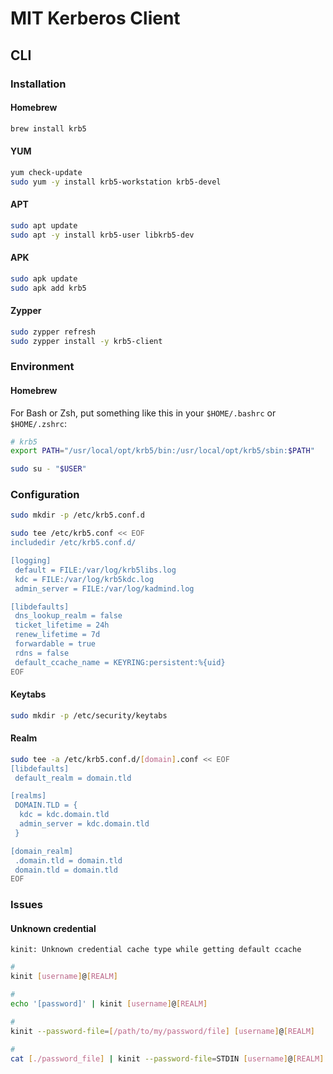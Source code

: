 # MIT Kerberos Client

## CLI

<!-- ### Dependencies

- [GSSAPI (Generic Security Services API)](/gssapi.md) -->

### Installation

#### Homebrew

```sh
brew install krb5
```

#### YUM

```sh
yum check-update
sudo yum -y install krb5-workstation krb5-devel
```

#### APT

```sh
sudo apt update
sudo apt -y install krb5-user libkrb5-dev
```

#### APK

```sh
sudo apk update
sudo apk add krb5
```

#### Zypper

```sh
sudo zypper refresh
sudo zypper install -y krb5-client
```

### Environment

#### Homebrew

For Bash or Zsh, put something like this in your `$HOME/.bashrc` or `$HOME/.zshrc`:

```sh
# krb5
export PATH="/usr/local/opt/krb5/bin:/usr/local/opt/krb5/sbin:$PATH"
```

```sh
sudo su - "$USER"
```

### Configuration

```sh
sudo mkdir -p /etc/krb5.conf.d
```

```sh
sudo tee /etc/krb5.conf << EOF
includedir /etc/krb5.conf.d/

[logging]
 default = FILE:/var/log/krb5libs.log
 kdc = FILE:/var/log/krb5kdc.log
 admin_server = FILE:/var/log/kadmind.log

[libdefaults]
 dns_lookup_realm = false
 ticket_lifetime = 24h
 renew_lifetime = 7d
 forwardable = true
 rdns = false
 default_ccache_name = KEYRING:persistent:%{uid}
EOF
```

#### Keytabs

```sh
sudo mkdir -p /etc/security/keytabs
```

#### Realm

```sh
sudo tee -a /etc/krb5.conf.d/[domain].conf << EOF
[libdefaults]
 default_realm = domain.tld

[realms]
 DOMAIN.TLD = {
  kdc = kdc.domain.tld
  admin_server = kdc.domain.tld
 }

[domain_realm]
 .domain.tld = domain.tld
 domain.tld = domain.tld
EOF
```

### Issues

<!-- ####

```log
kinit: Client '[username]@[REALM]' not found in Kerberos database while getting initial credentials
```

TODO -->

#### Unknown credential

```log
kinit: Unknown credential cache type while getting default ccache
```

```sh
#
kinit [username]@[REALM]

#
echo '[password]' | kinit [username]@[REALM]

#
kinit --password-file=[/path/to/my/password/file] [username]@[REALM]

#
cat [./password_file] | kinit --password-file=STDIN [username]@[REALM]
```
